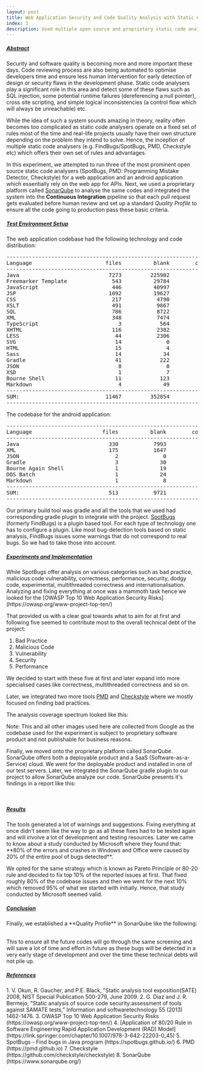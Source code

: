```yaml
---
layout: post
title: Web Application Security and Code Quality Analysis with Static Code Analyzers
index: 3
description: Used multiple open source and proprietary static code analysis tools (Sonarqube, Checkstyle, PMD, FindBugs/SpotBugs) on the full codebase of multiple platforms (Web, Android, iOS) to detect potential vulnerabilities (OWASP Top 10 Security Vulnerabilities). Later fixed those findings using Pareto Principle (80% of consequences come from 20% of the causes) which fixed more than 95% of the reported issues. 
---
```


<h5><u>Abstract</u></h5>
Security and software quality is becoming more and more important these days. Code reviewing process are also being automated to optimise developers time and ensure less human intervention for early detection of design or security flaws in the development phase. Static code analysers play a significant role in this area and detect some of these flaws such as SQL injection, some potential runtime failures (dereferencing a null pointer), cross site scripting, and simple logical inconsistencies (a control flow which will always be unreachable) etc. 

While the idea of such a system sounds amazing in theory, reality often becomes too complicated as static code analysers operate on a fixed set of rules most of the time and real-life projects usually have their own structure depending on the problem they intend to solve. Hence, the inception of multiple static code analysers (e.g. FindBugs/SpotBugs, PMD, Checkstyle etc) which offers their own set of rules and advantages.

In this experiment, we attempted to run three of the most prominent open source static code analysers (SpotBugs, PMD: Programming Mistake Detector, Checkstyle) for a web application and an android application which essentially rely on the web app for APIs. Next, we used a proprietary platform called [SonarQube](https://www.sonarqube.org/) to analyse the same codes and integrated the system into the **Continuous Integration** pipeline so that each pull request gets evaluated before human review and set up a standard *Quality Profile* to ensure all the code going to production pass these basic criteria.  

<h5><u>Test Environment Setup</u></h5>
The web application codebase had the following technology and code distribution:
<pre>
---------------------------------------------------------------------------------
Language                       files          blank        comment           code
---------------------------------------------------------------------------------
Java                            7273         225902          62468         826657
Freemarker Template              543          29784           8649         226932
JavaScript                       446          40997          35331         205241
JSP                             1092          19627           3257         167284
CSS                              217           4790           2076         114812
XSLT                             491           9867             95         114590
SQL                              786           8722           2916          59462
XML                              348           7474           1220          50838
TypeScript                         3            564           1208          24570
XHTML                            116           2382            232          14385
LESS                              44           2306            743           9992
SVG                               14              0              2           3364
HTML                              15              4            259           1824
Sass                              14             34             34           1768
Gradle                            41            222             14           1382
JSON                               8              0              0           1121
XSD                                1              7              0            747
Bourne Shell                      11            123             85            286
Markdown                           4             49              0            114
---------------------------------------------------------------------------------
SUM:                           11467         352854         118589        1825369
---------------------------------------------------------------------------------
</pre>

The codebase for the android application:
<pre>
--------------------------------------------------------------------------------
Language                      files          blank        comment           code
--------------------------------------------------------------------------------
Java                            330           7993           1823          29458
XML                             175           1647            136           8345
JSON                              2              0              0            330
Gradle                            3             30              3            167
Bourne Again Shell                1             19             20            121
DOS Batch                         1             24              2             64
Markdown                          1              8              0             11
--------------------------------------------------------------------------------
SUM:                            513           9721           1984          38496
-------------------------------------------------------------------------------- 
</pre>

Our primary build tool was gradle and all the tools that we used had corresponding gradle plugin to integrate with the project.
[SpotBugs](https://spotbugs.github.io/) (formerly FindBugs) is a plugin based tool. For each type of technology one has to configure a plugin. Like most bug-detection tools based on static analysis, FindBugs issues some warnings that do not correspond to real bugs. So we had to take those into account.
 
<h5><u>Experiments and Implementation</u></h5>
While SpotBugs offer analysis on various categories such as bad practice, malicious code vulnerability, correctness, performance, security, dodgy code, experimental, multithreaded correctness and internationalisation.
Analyzing and fixing everything at once was a mammoth task hence we looked for the [OWASP Top 10 Web Application Security Risks](https://owasp.org/www-project-top-ten/) 

That provided us with a clear goal towards what to aim for at first and following five seemed to contribute most to the overall technical debt of the project:
1. Bad Practice
2. Malicious Code
3. Vulnerability
4. Security
5. Performance

We decided to start with these five at first and later expand into more specialised cases like correctness, multithreaded correctness and so on.

Later, we integrated two more tools [PMD](https://pmd.github.io/) and [Checkstyle](https://github.com/checkstyle/checkstyle) where we mostly focused on finding bad practices.

The analysis coverage spectrum looked like this:

<div class="row">
    <div class="col-sm mt-3 mt-md-0">
        <img class="img-fluid rounded z-depth-1" src="{{ '/assets/img/coverage_spectrum.png' | relative_url }}" alt="" title="SonarQube Report"/>
    </div>
</div>
Note: This and all other images used here are collected from Google as the codebase used for the experiment is subject to proprietary software product and not publishable for business reasons.

Finally, we moved onto the proprietary platform called SonarQube. SonarQube offers both a deployable product and a SaaS (Software-as-a-Service) cloud. We went for the deployable product and installed in one of our test servers. Later, we integrated the SonarQube gradle plugin to our project to allow SonarQube analyze our code. 
SonarQube presents it's findings in a report like this:

<div class="row">
    <div class="col-sm mt-3 mt-md-0">
        <img class="img-fluid rounded z-depth-1" src="{{ '/assets/img/sonar-report.png' | relative_url }}" alt="" title="SonarQube Report"/>
    </div>
</div>
<br>
 
<h5><u>Results</u></h5>
The tools generated a lot of warnings and suggestions. Fixing everything at once didn’t seem like the way to go as all these fixes had to be tested again and will involve a lot of development and testing resources. Later we came to know about a study conducted by Microsoft where they found that: **80% of the errors and crashes in Windows and Office were caused by 20% of the entire pool of bugs detected**.
                                                       
We opted for the same strategy which is known as Pareto Principle or 80-20 rule and decided to fix top 10% of the reported issues at first. That fixed roughly 80% of the codebase issues and then we went for the next 10% which removed 95% of what we started with initially. Hence, that study conducted by Microsoft seemed valid. 

<h5><u>Conclusion</u></h5>
Finally, we established a **Quality Profile** in SonarQube like the following:

<div class="row">
    <div class="col-sm mt-3 mt-md-0">
        <img class="img-fluid rounded z-depth-1" src="{{ '/assets/img/sonar_quality_gate.png' | relative_url }}" alt="" title="SonarQube Report"/>
    </div>
</div>
<br>

This to ensure all the future codes will go through the same screening and will save a lot of time and effort in future as these bugs will be detected in a very early stage of development and over the time these technical debts will not pile up.

<h5><u>References</u></h5>
1. V.  Okun,  R.  Gaucher,  and  P.E.  Black,  ”Static  analysis  tool  exposition(SATE) 2008, NIST Special Publication 500-279, June 2009.
2. G.  Diaz  and  J.  R.  Bermejo,  ”Static  analysis  of  source  code  security:assessment  of  tools  against  SAMATE  tests,”  Information  and  softwaretechnology 55 (2013) 1462-1476.
3. OWASP Top 10 Web Application Security Risks (https://owasp.org/www-project-top-ten/)
4. [Application of 80/20 Rule in Software Engineering Rapid Application Development (RAD) Model](https://link.springer.com/chapter/10.1007/978-3-642-22203-0_45)
5. SpotBugs - Find bugs in Java program (https://spotbugs.github.io/)
6. PMD (https://pmd.github.io)
7. Checkstyle (https://github.com/checkstyle/checkstyle)
8. SonarQube (https://www.sonarqube.org/) 